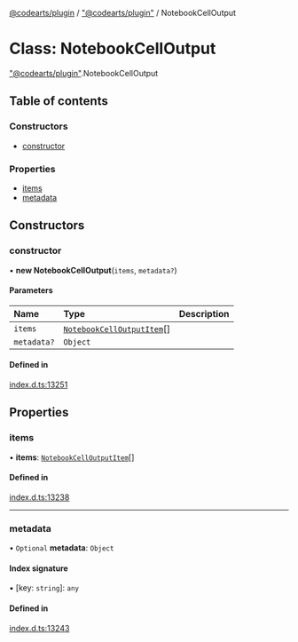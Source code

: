 [@codearts/plugin](../README.md) / ["@codearts/plugin"](../modules/_codearts_plugin_.md) / NotebookCellOutput

# Class: NotebookCellOutput

["@codearts/plugin"](../modules/_codearts_plugin_.md).NotebookCellOutput

## Table of contents

### Constructors

- [constructor](codearts_plugin_.NotebookCellOutput.md#constructor)

### Properties

- [items](codearts_plugin_.NotebookCellOutput.md#items)
- [metadata](codearts_plugin_.NotebookCellOutput.md#metadata)

## Constructors

### constructor

• **new NotebookCellOutput**(`items`, `metadata?`)

#### Parameters

| Name | Type | Description |
| :------ | :------ | :------ |
| `items` | [`NotebookCellOutputItem`](codearts_plugin_.NotebookCellOutputItem.md)[] |  |
| `metadata?` | `Object` |  |

#### Defined in

[index.d.ts:13251](https://github.com/huaweicloud/cloudide-plugin-api/blob/b58031b/index.d.ts#L13251)

## Properties

### items

• **items**: [`NotebookCellOutputItem`](codearts_plugin_.NotebookCellOutputItem.md)[]

#### Defined in

[index.d.ts:13238](https://github.com/huaweicloud/cloudide-plugin-api/blob/b58031b/index.d.ts#L13238)

___

### metadata

• `Optional` **metadata**: `Object`

#### Index signature

▪ [key: `string`]: `any`

#### Defined in

[index.d.ts:13243](https://github.com/huaweicloud/cloudide-plugin-api/blob/b58031b/index.d.ts#L13243)

